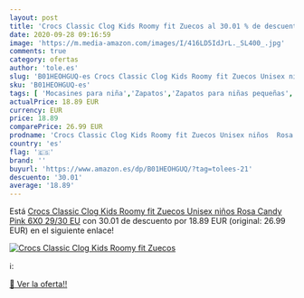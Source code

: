 ```yaml
---
layout: post
title: 'Crocs Classic Clog Kids Roomy fit Zuecos al 30.01 % de descuento'
date: 2020-09-28 09:16:59
image: 'https://m.media-amazon.com/images/I/416LD5IdJrL._SL400_.jpg'
comments: true
category: ofertas
author: 'tole.es'
slug: 'B01HEOHGUQ-es Crocs Classic Clog Kids Roomy fit Zuecos Unisex niños Rosa...'
sku: 'B01HEOHGUQ-es'
tags: [ 'Mocasines para niña','Zapatos','Zapatos para niñas pequeñas','Zapatos y complementos','zuecos', ]
actualPrice: 18.89 EUR
currency: EUR
price: 18.89
comparePrice: 26.99 EUR
prodname: 'Crocs Classic Clog Kids Roomy fit Zuecos Unisex niños  Rosa  Candy Pink 6X0   29/30 EU'
country: 'es'
flag: '🇪🇸'
brand: ''
buyurl: 'https://www.amazon.es/dp/B01HEOHGUQ/?tag=tolees-21'
descuento: '30.01'
average: '18.89'
---
```


Está [Crocs Classic Clog Kids Roomy fit Zuecos Unisex niños  Rosa  Candy Pink 6X0   29/30 EU](https://www.amazon.es/dp/B01HEOHGUQ/?tag=tolees-21) con 30.01 de descuento por 18.89 EUR (original: 26.99 EUR) en el siguiente enlace!

[![Crocs Classic Clog Kids Roomy fit Zuecos](https://m.media-amazon.com/images/I/416LD5IdJrL._SL400_.jpg)](https://www.amazon.es/dp/B01HEOHGUQ/?tag=tolees-21)

ℹ️:


[🛒 Ver la oferta!!](https://www.amazon.es/dp/B01HEOHGUQ/?tag=tolees-21)
